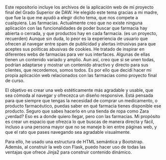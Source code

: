 Este repositorio incluye los archivos de la aplicación web de mi proyecto final del Grado Superior de DAW.
He elegido este tema gracias a mi madre, que fue la que me ayudó a elegir dicho tema, que nos compete a cualquiera. Las farmacias.
Actualmente creo que no existe ninguna aplicación con las funcionalidades de poder buscar que farmacia hay abierta o cerrada, y que productos hay en cada farmacia. (es un proyecto, recuerden)
 Aunque sin duda, lo peor es la experiencia de usuario que ofrecen al navegar entre spam de publicidad y alertas intrusivas para que aceptes sus políticas abusivas de cookies.
He tratado de inspirar en diferentes webs de farmacias para ver sus interfaces. Algunas de ellas tienen un contenido variado y amplio. Aun así, creo que si se unen todas, podrían adaptarse y mostrar un contenido atractivo y directo para sus clientes, que recordemos, somos todos.
Es por ello que decidí hacer mi propia aplicación web relacionados con las farmacias como proyecto final de curso.

El objetivo es crear una web estéticamente más agradable y usable, que sea cómoda al navegar y ofrecezca un diseño responsive.
Está pensada para que siempre que tengas la necesidad de comprar un medicamento, o producto farmacéutico, puedas saber en qué farmacia tienes disponible ese producto. Seguro que sabes hacerlo en una tienda de ropa como Zara ¿verdad? Eso es a donde quiero llegar, pero con las farmacias.
Mi propósito es crear un espacio que ofrezca lo que buscas de manera directa y fácil, incluso a una persona mayor que no se maneje b
ien entre páginas web, y que el rato que pases navegando sea agradable visualmente.

Para ello, he usado una estructura de HTML semántica y Bootstrap. Además, al construir la web con Flask, puedo hacer uso de todas las ventajas que ofrece Jinja2 para construir contenido dinámico.
